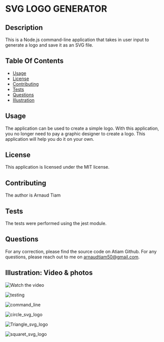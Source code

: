 # SVG LOGO GENERATOR

## Description
This is a Node.js command-line application that takes in user input to generate a logo and save it as an SVG file.

## Table Of Contents
- [Usage](#usage)
- [License](#License)
- [Contributing](#contributing)
- [Tests](#tests)
- [Questions](#Questions)
- [Illustration](#Illustration)

## Usage
The application can be used to create a simple logo.
With this application, you no longer need to pay a graphic designer to create a logo.
This application will help you do it on your own.

## License
This application is licensed under the MIT license.

## Contributing
The author is Arnaud Tiam

## Tests
The tests were performed using the jest module.


## Questions
For any correction, please find the source code on Atiam Github. For any questions, please reach out to me on arnaudtiam50@gmail.com.


## Illustration: Video & photos

![Watch the video](https://github.com/JescelJames/svg-logo-maker/assets/105643185/8a1e60ba-76b7-43f7-b263-834738c56830)


![testing](https://github.com/Atiam/SVG-logo-Generator_-Arnaud-Tiam/blob/main/assets/image_video/testing.png)

![command_line](https://github.com/Atiam/SVG-logo-Generator_-Arnaud-Tiam/blob/main/assets/image_video/command_line.png)

![circle_svg_logo](https://github.com/Atiam/SVG-logo-Generator_-Arnaud-Tiam/blob/main/assets/image_video/circle_svg_logo.png)

![Triangle_svg_logo](https://github.com/Atiam/SVG-logo-Generator_-Arnaud-Tiam/blob/main/assets/image_video/Triangle_svg_logo.png)

![squaret_svg_logo](https://github.com/Atiam/SVG-logo-Generator_-Arnaud-Tiam/blob/main/assets/image_video/square.png)

